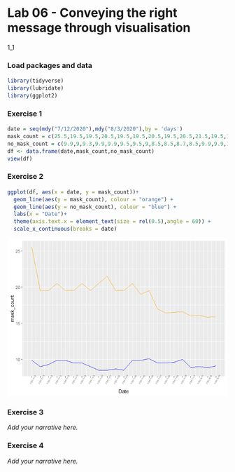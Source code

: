 Lab 06 - Conveying the right message through visualisation
================
1_1

### Load packages and data

``` r
library(tidyverse) 
library(lubridate)
library(ggplot2)
```

### Exercise 1

``` r
date = seq(mdy("7/12/2020"),mdy("8/3/2020"),by = 'days')
mask_count = c(25.5,19.5,19.5,20.5,19.5,19.5,20.5,19.5,20.5,21.5,19.5,19.5,20.5,19,19.5,17,16.4,16.5,16.6,16,16.1,15.8,15.9)
no_mask_count = c(9.9,9,9.3,9.9,9.9,9.5,9.5,9,8.5,8.5,8.7,8.5,9.9,9.9,10.1,9.5,9.5,9.6,10,8.9,9,8.9,9.1)
df <- data.frame(date,mask_count,no_mask_count)
view(df)
```

### Exercise 2

``` r
ggplot(df, aes(x = date, y = mask_count))+
  geom_line(aes(y = mask_count), colour = "orange") +
  geom_line(aes(y = no_mask_count), colour = "blue") +
  labs(x = "Date")+
  theme(axis.text.x = element_text(size = rel(0.5),angle = 60)) +
  scale_x_continuous(breaks = date)
```

![](lab-06_files/figure-gfm/better-viz-1.png)<!-- -->

### Exercise 3

*Add your narrative here.*

### Exercise 4

*Add your narrative here.*
